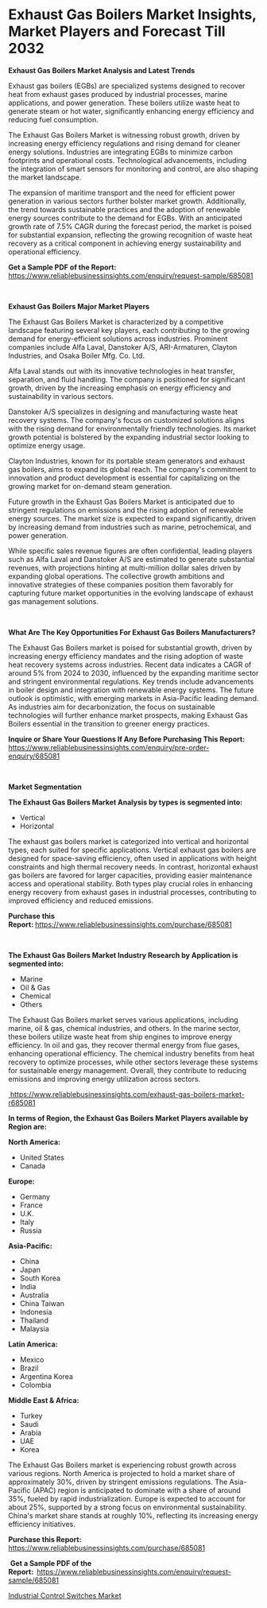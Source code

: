 <p><h1>Exhaust Gas Boilers Market Insights, Market Players and Forecast Till 2032</h1></p><p><strong>Exhaust Gas Boilers Market Analysis and Latest Trends</strong></p>
<p><p>Exhaust gas boilers (EGBs) are specialized systems designed to recover heat from exhaust gases produced by industrial processes, marine applications, and power generation. These boilers utilize waste heat to generate steam or hot water, significantly enhancing energy efficiency and reducing fuel consumption. </p><p>The Exhaust Gas Boilers Market is witnessing robust growth, driven by increasing energy efficiency regulations and rising demand for cleaner energy solutions. Industries are integrating EGBs to minimize carbon footprints and operational costs. Technological advancements, including the integration of smart sensors for monitoring and control, are also shaping the market landscape.</p><p>The expansion of maritime transport and the need for efficient power generation in various sectors further bolster market growth. Additionally, the trend towards sustainable practices and the adoption of renewable energy sources contribute to the demand for EGBs. With an anticipated growth rate of 7.5% CAGR during the forecast period, the market is poised for substantial expansion, reflecting the growing recognition of waste heat recovery as a critical component in achieving energy sustainability and operational efficiency.</p></p>
<p><strong>Get a Sample PDF of the Report:&nbsp;</strong> <a href="https://www.reliablebusinessinsights.com/enquiry/request-sample/685081?utm_campaign=3350&utm_medium=2&utm_source=Github&utm_content=ia&utm_term=10042025&utm_id=exhaust-gas-boilers">https://www.reliablebusinessinsights.com/enquiry/request-sample/685081</a></p>
<p>&nbsp;</p>
<p><strong>Exhaust Gas Boilers Major Market Players</strong></p>
<p><p>The Exhaust Gas Boilers Market is characterized by a competitive landscape featuring several key players, each contributing to the growing demand for energy-efficient solutions across industries. Prominent companies include Alfa Laval, Danstoker A/S, ARI-Armaturen, Clayton Industries, and Osaka Boiler Mfg. Co. Ltd.</p><p>Alfa Laval stands out with its innovative technologies in heat transfer, separation, and fluid handling. The company is positioned for significant growth, driven by the increasing emphasis on energy efficiency and sustainability in various sectors.</p><p>Danstoker A/S specializes in designing and manufacturing waste heat recovery systems. The company's focus on customized solutions aligns with the rising demand for environmentally friendly technologies. Its market growth potential is bolstered by the expanding industrial sector looking to optimize energy usage.</p><p>Clayton Industries, known for its portable steam generators and exhaust gas boilers, aims to expand its global reach. The company's commitment to innovation and product development is essential for capitalizing on the growing market for on-demand steam generation.</p><p>Future growth in the Exhaust Gas Boilers Market is anticipated due to stringent regulations on emissions and the rising adoption of renewable energy sources. The market size is expected to expand significantly, driven by increasing demand from industries such as marine, petrochemical, and power generation.</p><p>While specific sales revenue figures are often confidential, leading players such as Alfa Laval and Danstoker A/S are estimated to generate substantial revenues, with projections hinting at multi-million dollar sales driven by expanding global operations. The collective growth ambitions and innovative strategies of these companies position them favorably for capturing future market opportunities in the evolving landscape of exhaust gas management solutions.</p></p>
<p>&nbsp;</p>
<p><strong>What Are The Key Opportunities For Exhaust Gas Boilers Manufacturers?</strong></p>
<p><p>The Exhaust Gas Boilers market is poised for substantial growth, driven by increasing energy efficiency mandates and the rising adoption of waste heat recovery systems across industries. Recent data indicates a CAGR of around 5% from 2024 to 2030, influenced by the expanding maritime sector and stringent environmental regulations. Key trends include advancements in boiler design and integration with renewable energy systems. The future outlook is optimistic, with emerging markets in Asia-Pacific leading demand. As industries aim for decarbonization, the focus on sustainable technologies will further enhance market prospects, making Exhaust Gas Boilers essential in the transition to greener energy practices.</p></p>
<p><strong>Inquire or Share Your Questions If Any Before Purchasing This Report:</strong> <a href="https://www.reliablebusinessinsights.com/enquiry/pre-order-enquiry/685081?utm_campaign=3350&utm_medium=2&utm_source=Github&utm_content=ia&utm_term=10042025&utm_id=exhaust-gas-boilers">https://www.reliablebusinessinsights.com/enquiry/pre-order-enquiry/685081</a></p>
<p>&nbsp;</p>
<p><strong>Market Segmentation</strong></p>
<p><strong>The Exhaust Gas Boilers Market Analysis by types is segmented into:</strong></p>
<p><ul><li>Vertical</li><li>Horizontal</li></ul></p>
<p><p>The exhaust gas boilers market is categorized into vertical and horizontal types, each suited for specific applications. Vertical exhaust gas boilers are designed for space-saving efficiency, often used in applications with height constraints and high thermal recovery needs. In contrast, horizontal exhaust gas boilers are favored for larger capacities, providing easier maintenance access and operational stability. Both types play crucial roles in enhancing energy recovery from exhaust gases in industrial processes, contributing to improved efficiency and reduced emissions.</p></p>
<p><strong>Purchase this Report:&nbsp;</strong><a href="https://www.reliablebusinessinsights.com/purchase/685081?utm_campaign=3350&utm_medium=2&utm_source=Github&utm_content=ia&utm_term=10042025&utm_id=exhaust-gas-boilers">https://www.reliablebusinessinsights.com/purchase/685081</a></p>
<p>&nbsp;</p>
<p><strong>The Exhaust Gas Boilers Market Industry Research by Application is segmented into:</strong></p>
<p><ul><li>Marine</li><li>Oil & Gas</li><li>Chemical</li><li>Others</li></ul></p>
<p><p>The Exhaust Gas Boilers market serves various applications, including marine, oil & gas, chemical industries, and others. In the marine sector, these boilers utilize waste heat from ship engines to improve energy efficiency. In oil and gas, they recover thermal energy from flue gases, enhancing operational efficiency. The chemical industry benefits from heat recovery to optimize processes, while other sectors leverage these systems for sustainable energy management. Overall, they contribute to reducing emissions and improving energy utilization across sectors.</p></p>
<p><a href="https://www.reliablebusinessinsights.com/exhaust-gas-boilers-market-r685081?utm_campaign=3350&utm_medium=2&utm_source=Github&utm_content=ia&utm_term=10042025&utm_id=exhaust-gas-boilers">&nbsp;https://www.reliablebusinessinsights.com/exhaust-gas-boilers-market-r685081</a></p>
<p><strong>In terms of Region, the Exhaust Gas Boilers Market Players available by Region are:</strong></p>
<p>
    <p> <strong> North America: </strong>
        <ul>
            <li>United States</li>
            <li>Canada</li>
        </ul>
        </p> 
    <p> <strong> Europe: </strong>
        <ul>
            <li>Germany</li>
            <li>France</li>
            <li>U.K.</li>
            <li>Italy</li>
            <li>Russia</li>
        </ul>
        </p> 
    <p> <strong> Asia-Pacific: </strong>
        <ul>
            <li>China</li>
            <li>Japan</li>
            <li>South Korea</li>
            <li>India</li>
            <li>Australia</li>
            <li>China Taiwan</li>
            <li>Indonesia</li>
            <li>Thailand</li>
            <li>Malaysia</li>
        </ul>
        </p> 
    <p> <strong> Latin America: </strong>
        <ul>
            <li>Mexico</li>
            <li>Brazil</li>
            <li>Argentina Korea</li>
            <li>Colombia</li>
        </ul>
        </p> 
    <p> <strong> Middle East & Africa: </strong>
        <ul>
            <li>Turkey</li>
            <li>Saudi</li>
            <li>Arabia</li>
            <li>UAE</li>
            <li>Korea</li>
        </ul>
    </p>
    </p>
<p><p>The Exhaust Gas Boilers market is experiencing robust growth across various regions. North America is projected to hold a market share of approximately 30%, driven by stringent emissions regulations. The Asia-Pacific (APAC) region is anticipated to dominate with a share of around 35%, fueled by rapid industrialization. Europe is expected to account for about 25%, supported by a strong focus on environmental sustainability. China's market share stands at roughly 10%, reflecting its increasing energy efficiency initiatives.</p></p>
<p><strong>Purchase this Report: </strong><a href="https://www.reliablebusinessinsights.com/purchase/685081?utm_campaign=3350&utm_medium=2&utm_source=Github&utm_content=ia&utm_term=10042025&utm_id=exhaust-gas-boilers">https://www.reliablebusinessinsights.com/purchase/685081</a></p>
<p>&nbsp;<strong>Get a Sample PDF of the Report:&nbsp;&nbsp;</strong><a href="https://www.reliablebusinessinsights.com/enquiry/request-sample/685081?utm_campaign=3350&utm_medium=2&utm_source=Github&utm_content=ia&utm_term=10042025&utm_id=exhaust-gas-boilers">https://www.reliablebusinessinsights.com/enquiry/request-sample/685081</a></p>
<p><strong></strong></p>
<p><p><a href="https://github.com/aertsfecto0h/Market-Research-Report-List-1/blob/main/industrial-control-switches-market.md?utm_campaign=3350&utm_medium=2&utm_source=Github&utm_content=ia&utm_term=10042025&utm_id=exhaust-gas-boilers">Industrial Control Switches Market</a></p></p>